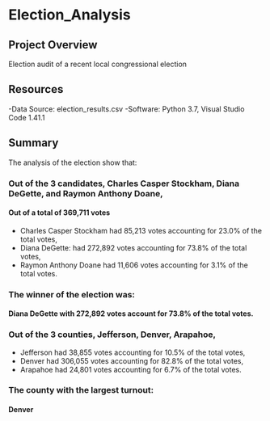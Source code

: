 # Election_Analysis
## Project Overview
Election audit of a recent local congressional election

## Resources
-Data Source: election_results.csv
-Software: Python 3.7, Visual Studio Code 1.41.1

## Summary
The analysis of the election show that:
### Out of the 3 candidates, Charles Casper Stockham, Diana DeGette, and Raymon Anthony Doane,
#### Out of a total of 369,711 votes
- Charles Casper Stockham had 85,213 votes accounting for 23.0% of the total votes,
- Diana DeGette: had 272,892 votes accounting for 73.8% of the total votes,
- Raymon Anthony Doane had 11,606 votes accounting for 3.1% of the total votes.
### The winner of the election was:
#### Diana DeGette with 272,892 votes account for 73.8% of the total votes.

### Out of the 3 counties, Jefferson, Denver, Arapahoe,
- Jefferson had 38,855 votes accounting for 10.5% of the total votes,
- Denver had 306,055 votes accounting for 82.8% of the total votes,
- Arapahoe had 24,801 votes accounting for 6.7% of the total votes.
### The county with the largest turnout:
#### Denver
